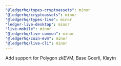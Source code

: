 ```yaml
---
"@ledgerhq/types-cryptoassets": minor
"@ledgerhq/cryptoassets": minor
"@ledgerhq/types-live": minor
"ledger-live-desktop": minor
"live-mobile": minor
"@ledgerhq/live-common": minor
"@ledgerhq/coin-evm": minor
"@ledgerhq/live-cli": minor
---
```


Add support for Polygon zkEVM, Base Goerli, Klaytn
